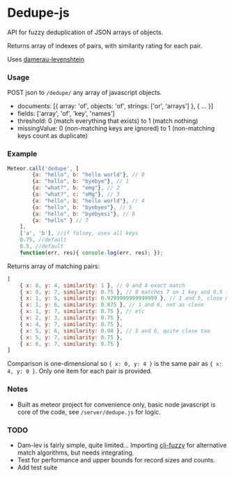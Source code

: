 # Dedupe-js

API for fuzzy deduplication of JSON arrays of objects.

Returns array of indexes of pairs, with similarity rating for each pair.

Uses [damerau-levenshtein](https://www.npmjs.com/package/damerau-levenshtein/)

### Usage

POST json to `/dedupe/` any array of javascript objects.

* documents: [{ array: 'of', objects: 'of', strings: ['or', 'arrays'] }, { ... }]
* fields: ['array', 'of', 'key', 'names']
* threshold: 0 (match everything that exists) to 1 (match nothing)
* missingValue: 0 (non-matching keys are ignored) to 1 (non-matching keys count as duplicate)

### Example

```javascript
Meteor.call('dedupe', [
		{a: "hello", b: "hello world"}, // 0
		{a: "hello", b: "byebye"}, // 1
		{a: "what?", b: "omg"}, // 2
		{a: "what?", c: "oMg"}, // 3
		{a: "hello", b: "hello world"}, // 4 
		{a: "hello", b: "byebyes"}, // 5
		{a: "hello", b: "byebyesi"}, // 6
		{a: "hello" } // 7
	], 
	['a', 'b'], //if falsey, uses all keys
	0.75, //default
	0.5, //default
	function(err, res){ console.log(err, res); });
```

Returns array of matching pairs:

```javascript
[
	{ x: 0, y: 4, similarity: 1 }, // 0 and 4 exact match
	{ x: 0, y: 7, similarity: 0.75 }, // 0 matches 7 on 1 key and 0.5 for missing gives (1.5 / 2) = 0.75
	{ x: 1, y: 5, similarity: 0.9299999999999999 }, // 1 and 5, close match
	{ x: 1, y: 6, similarity: 0.875 }, // 1 and 6, not as close
	{ x: 1, y: 7, similarity: 0.75 }, // etc
	{ x: 2, y: 3, similarity: 0.75 },
	{ x: 4, y: 7, similarity: 0.75 },
	{ x: 5, y: 6, similarity: 0.94 }, // 5 and 6, quite close too
	{ x: 5, y: 7, similarity: 0.75 },
	{ x: 6, y: 7, similarity: 0.75 }
]
```

Comparison is one-dimensional so `{ x: 0, y: 4 }` is the same pair as `{ x: 4, y: 0 }`. Only one item for each pair is provided.

### Notes

* Built as meteor project for convenience only, basic node javascript is core of the code, see `/server/dedupe.js` for logic.

### TODO

* Dam-lev is fairly simple, quite limited... Importing [clj-fuzzy](https://www.npmjs.com/package/clj-fuzzy) for alternative match algorithms, but needs integrating.
* Test for performance and upper bounds for record sizes and counts.
* Add test suite